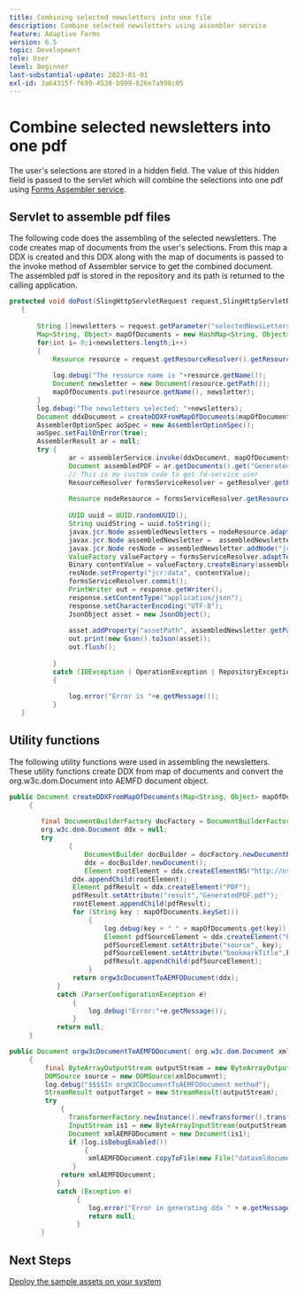 ```yaml
---
title: Combining selected newsletters into one file
description: Combine selected newsletters using assembler service
feature: Adaptive Forms
version: 6.5
topic: Development
role: User
level: Beginner
last-substantial-update: 2023-01-01
exl-id: 3a64315f-f699-4538-b999-626e7a998c05
---
```

# Combine selected newsletters into one pdf

  The user's selections are stored in a hidden field. The value of this hidden field is passed to the servlet which will combine the selections into one pdf using [Forms Assembler service](https://developer.adobe.com/experience-manager/reference-materials/6-5/forms/javadocs/com/adobe/fd/assembler/service/AssemblerService.html).
  

## Servlet to assemble pdf files

 The following code does the assembling of the selected newsletters. The code creates map of documents from the user's selections. From this map a DDX is created and this DDX along with the map of documents is passed to the invoke method of Assembler service to get the combined document. The assembled pdf is stored in the repository and its path is returned to the calling application.

 ```java
 protected void doPost(SlingHttpServletRequest request,SlingHttpServletResponse response)
    {
    
        String []newsletters = request.getParameter("selectedNewsLetters").split(",");
        Map<String, Object> mapOfDocuments = new HashMap<String, Object>();
        for(int i= 0;i<newsletters.length;i++)
        {
            Resource resource = request.getResourceResolver().getResource(newsletters[i]);
            
            log.debug("The resource name is "+resource.getName());
            Document newsletter = new Document(resource.getPath());
            mapOfDocuments.put(resource.getName(), newsletter);
        }
        log.debug("The newsletters selected: "+newsletters);
        Document ddxDocument = createDDXFromMapOfDocuments(mapOfDocuments);
        AssemblerOptionSpec aoSpec = new AssemblerOptionSpec();
        aoSpec.setFailOnError(true);
        AssemblerResult ar = null;
        try {
                ar = assemblerService.invoke(ddxDocument, mapOfDocuments, aoSpec);
                Document assembledPDF = ar.getDocuments().get("GeneratedPDF.pdf");
                // This is my custom code to get fd-service user
                ResourceResolver formsServiceResolver = getResolver.getFormsServiceResolver();
                
                Resource nodeResource = formsServiceResolver.getResource("/content/newsletters");
            
                UUID uuid = UUID.randomUUID();
                String uuidString = uuid.toString();
                javax.jcr.Node assembledNewsletters = nodeResource.adaptTo(Node.class);
                javax.jcr.Node assembledNewsletter =  assembledNewsletters.addNode(uuidString + ".pdf", "nt:file");
                javax.jcr.Node resNode = assembledNewsletter.addNode("jcr:content", "nt:resource");
                ValueFactory valueFactory = formsServiceResolver.adaptTo(Session.class).getValueFactory();
                Binary contentValue = valueFactory.createBinary(assembledPDF.getInputStream());
                resNode.setProperty("jcr:data", contentValue);
                formsServiceResolver.commit();
                PrintWriter out = response.getWriter();
                response.setContentType("application/json");
                response.setCharacterEncoding("UTF-8");
                JsonObject asset = new JsonObject();
           
                asset.addProperty("assetPath", assembledNewsletter.getPath());
                out.print(new Gson().toJson(asset));
                out.flush();  
                
            } 
            catch (IOException | OperationException | RepositoryException e)
            {
            
                log.error("Error is "+e.getMessage());
            }
    }


 ``` 

## Utility functions

The following utility functions were used in assembling the newsletters. These utility functions create DDX from map of documents and convert the org.w3c.dom.Document into AEMFD document object.


```java
public Document createDDXFromMapOfDocuments(Map<String, Object> mapOfDocuments)
     {
         
        final DocumentBuilderFactory docFactory = DocumentBuilderFactory.newInstance();
        org.w3c.dom.Document ddx = null;
        try
               {
                   DocumentBuilder docBuilder = docFactory.newDocumentBuilder();
                   ddx = docBuilder.newDocument();
                   Element rootElement = ddx.createElementNS("http://ns.adobe.com/DDX/1.0/", "DDX");
                ddx.appendChild(rootElement);
                Element pdfResult = ddx.createElement("PDF");
                pdfResult.setAttribute("result","GeneratedPDF.pdf");
                rootElement.appendChild(pdfResult);
                for (String key : mapOfDocuments.keySet())
                    {
                        log.debug(key + " " + mapOfDocuments.get(key));
                        Element pdfSourceElement = ddx.createElement("PDF");
                        pdfSourceElement.setAttribute("source", key);
                        pdfSourceElement.setAttribute("bookmarkTitle",key);
                        pdfResult.appendChild(pdfSourceElement);
                    }
                return orgw3cDocumentToAEMFDDocument(ddx);
            }
            catch (ParserConfigurationException e)
                {
                    log.debug("Error:"+e.getMessage());
                }
            return null;
     }

```

```java
public Document orgw3cDocumentToAEMFDDocument( org.w3c.dom.Document xmlDocument)
     {
         final ByteArrayOutputStream outputStream = new ByteArrayOutputStream();
         DOMSource source = new DOMSource(xmlDocument);
         log.debug("$$$$In orgW3CDocumentToAEMFDDocument method");
         StreamResult outputTarget = new StreamResult(outputStream);
         try
             {
               TransformerFactory.newInstance().newTransformer().transform(source, outputTarget);
               InputStream is1 = new ByteArrayInputStream(outputStream.toByteArray());
               Document xmlAEMFDDocument = new Document(is1);
               if (log.isDebugEnabled())
                   {
                    xmlAEMFDDocument.copyToFile(new File("dataxmldocument.xml"));
                }
             return xmlAEMFDDocument;
            }
            catch (Exception e)
                 {
                    log.error("Error in generating ddx " + e.getMessage());
                    return null;
                 }
        }
```

## Next Steps

[Deploy the sample assets on your system](./deploy-on-your-system.md)